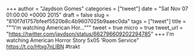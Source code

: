 
+++
author = "Jaydson Gomes"
categories = ["tweet"]
date = "Sat Nov 07 01:00:00 +0000 2015"
draft = false
slug = "810f7d1757bfeef5520b8c4b9607025b9aaec0da"
tags = ["tweet"]
title = """I'm watching American Hor..."""
tweet = true
micro = true
tweet_url = "https://twitter.com/jaydson/status/662796609202294785"
+++
I'm watching American Horror Story 5x05 'Room Service" https://t.co/Htxg7nLlBN #trakt
